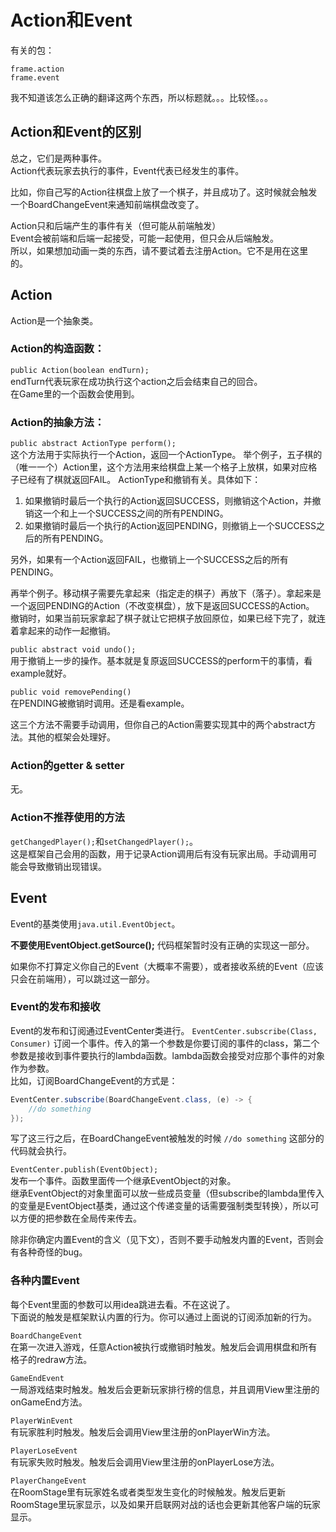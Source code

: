 # Action和Event

有关的包：
```
frame.action
frame.event
```

我不知道该怎么正确的翻译这两个东西，所以标题就。。。比较怪。。。

## Action和Event的区别

总之，它们是两种事件。  
Action代表玩家去执行的事件，Event代表已经发生的事件。

比如，你自己写的Action往棋盘上放了一个棋子，并且成功了。这时候就会触发一个BoardChangeEvent来通知前端棋盘改变了。

Action只和后端产生的事件有关（但可能从前端触发）  
Event会被前端和后端一起接受，可能一起使用，但只会从后端触发。  
所以，如果想加动画一类的东西，请不要试着去注册Action。它不是用在这里的。

## Action

Action是一个抽象类。

### Action的构造函数：  
`public Action(boolean endTurn);`  
endTurn代表玩家在成功执行这个action之后会结束自己的回合。  
在Game里的一个函数会使用到。

### Action的抽象方法：

`public abstract ActionType perform();`  
这个方法用于实际执行一个Action，返回一个ActionType。
举个例子，五子棋的（唯一一个）Action里，这个方法用来给棋盘上某一个格子上放棋，如果对应格子已经有了棋就返回FAIL。
ActionType和撤销有关。具体如下：
1. 如果撤销时最后一个执行的Action返回SUCCESS，则撤销这个Action，并撤销这一个和上一个SUCCESS之间的所有PENDING。
2. 如果撤销时最后一个执行的Action返回PENDING，则撤销上一个SUCCESS之后的所有PENDING。  

另外，如果有一个Action返回FAIL，也撤销上一个SUCCESS之后的所有PENDING。

再举个例子。移动棋子需要先拿起来（指定走的棋子）再放下（落子）。拿起来是一个返回PENDING的Action（不改变棋盘），放下是返回SUCCESS的Action。
撤销时，如果当前玩家拿起了棋子就让它把棋子放回原位，如果已经下完了，就连着拿起来的动作一起撤销。

`public abstract void undo();`  
用于撤销上一步的操作。基本就是复原返回SUCCESS的perform干的事情，看example就好。

`public void removePending()`  
在PENDING被撤销时调用。还是看example。

这三个方法不需要手动调用，但你自己的Action需要实现其中的两个abstract方法。其他的框架会处理好。

### Action的getter & setter

无。

### Action不推荐使用的方法

`getChangedPlayer();`和`setChangedPlayer();`。  
这是框架自己会用的函数，用于记录Action调用后有没有玩家出局。手动调用可能会导致撤销出现错误。

## Event

Event的基类使用`java.util.EventObject`。

**不要使用EventObject.getSource();** 代码框架暂时没有正确的实现这一部分。

如果你不打算定义你自己的Event（大概率不需要），或者接收系统的Event（应该只会在前端用），可以跳过这一部分。

### Event的发布和接收

Event的发布和订阅通过EventCenter类进行。
`EventCenter.subscribe(Class, Consumer)`
订阅一个事件。传入的第一个参数是你要订阅的事件的class，第二个参数是接收到事件要执行的lambda函数。lambda函数会接受对应那个事件的对象作为参数。  
比如，订阅BoardChangeEvent的方式是：  
``` java
EventCenter.subscribe(BoardChangeEvent.class, (e) -> {
    //do something
});
```

写了这三行之后，在BoardChangeEvent被触发的时候 `//do something` 这部分的代码就会执行。

`EventCenter.publish(EventObject);`  
发布一个事件。函数里面传一个继承EventObject的对象。  
继承EventObject的对象里面可以放一些成员变量（但subscribe的lambda里传入的变量是EventObject基类，通过这个传递变量的话需要强制类型转换），所以可以方便的把参数在全局传来传去。

除非你确定内置Event的含义（见下文），否则不要手动触发内置的Event，否则会有各种奇怪的bug。

### 各种内置Event

每个Event里面的参数可以用idea跳进去看。不在这说了。  
下面说的触发是框架默认内置的行为。你可以通过上面说的订阅添加新的行为。

`BoardChangeEvent`  
在第一次进入游戏，任意Action被执行或撤销时触发。触发后会调用棋盘和所有格子的redraw方法。

`GameEndEvent`  
一局游戏结束时触发。触发后会更新玩家排行榜的信息，并且调用View里注册的onGameEnd方法。

`PlayerWinEvent`  
有玩家胜利时触发。触发后会调用View里注册的onPlayerWin方法。

`PlayerLoseEvent`  
有玩家失败时触发。触发后会调用View里注册的onPlayerLose方法。

`PlayerChangeEvent`  
在RoomStage里有玩家姓名或者类型发生变化的时候触发。触发后更新RoomStage里玩家显示，以及如果开启联网对战的话也会更新其他客户端的玩家显示。